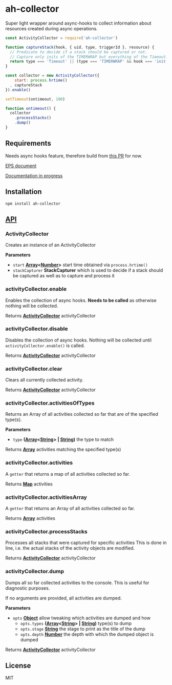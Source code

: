 # ah-collector

Super light wrapper around async-hooks to collect information about resources created during async operations.

```js
const ActivityCollector = require('ah-collector')

function captureStack(hook, { uid, type, triggerId }, resource) {
  // Predicate to decide if a stack should be captured or not.
  // Capture only inits of the TIMERWRAP but everything of the Timeout.
  return type === 'Timeout' || (type === 'TIMERWRAP' && hook === 'init')
}

const collector = new ActivityCollector({
    start: process.hrtime()
  , captureStack
}).enable()

setTimeout(ontimeout, 100)

function ontimeout() {
  collector
    .processStacks()
    .dump()
}
```

## Requirements

Needs async hooks feature, therefore build from [this PR](https://github.com/nodejs/node/pull/8531) for now.

[EPS document](https://github.com/nodejs/node-eps/pull/18)

[Documentation in
progress](https://github.com/thlorenz/node/blob/trevnorris-async-wrap-eps-impl%2Bdocs/doc/api/async_hooks.md)

## Installation

    npm install ah-collector

## [API](https://thlorenz.github.io/ah-collector)

<!-- Generated by documentation.js. Update this documentation by updating the source code. -->

### ActivityCollector

Creates an instance of an ActivityCollector

**Parameters**

-   `start` **[Array](https://developer.mozilla.org/en-US/docs/Web/JavaScript/Reference/Global_Objects/Array)&lt;[Number](https://developer.mozilla.org/en-US/docs/Web/JavaScript/Reference/Global_Objects/Number)>** start time obtained via `process.hrtime()`
-   `stackCapturer` **StackCapturer** which is used to decide if a stack should be captured as well as to capture and process it

### activityCollector.enable

Enables the collection of async hooks.
**Needs to be called** as otherwise nothing will be collected.

Returns **[ActivityCollector](#activitycollector)** activityCollector

### activityCollector.disable

Disables the collection of async hooks.
Nothing will be collected until `activityCollector.enable()` is called.

Returns **[ActivityCollector](#activitycollector)** activityCollector

### activityCollector.clear

Clears all currently collected activity.

Returns **[ActivityCollector](#activitycollector)** activityCollector

### activityCollector.activitiesOfTypes

Returns an Array of all activities collected so far that are of the specified type(s).

**Parameters**

-   `type` **([Array](https://developer.mozilla.org/en-US/docs/Web/JavaScript/Reference/Global_Objects/Array)&lt;[String](https://developer.mozilla.org/en-US/docs/Web/JavaScript/Reference/Global_Objects/String)> | [String](https://developer.mozilla.org/en-US/docs/Web/JavaScript/Reference/Global_Objects/String))** the type to match

Returns **[Array](https://developer.mozilla.org/en-US/docs/Web/JavaScript/Reference/Global_Objects/Array)** activities matching the specified type(s)

### activityCollector.activities

A `getter` that returns a map of all activities collected so far.

Returns **[Map](https://developer.mozilla.org/en-US/docs/Web/JavaScript/Reference/Global_Objects/Map)** activities

### activityCollector.activitiesArray

A `getter` that returns an Array  of all activities collected so far.

Returns **[Array](https://developer.mozilla.org/en-US/docs/Web/JavaScript/Reference/Global_Objects/Array)** activities

### activityCollector.processStacks

Processes all stacks that were captured for specific activities
This is done in line, i.e. the actual stacks of the activity objects
are modified.

Returns **[ActivityCollector](#activitycollector)** activityCollector

### activityCollector.dump

Dumps all so far collected activities to the console.
This is useful for diagnostic purposes.

If no arguments are provided, all activities are dumped.

**Parameters**

-   `opts` **[Object](https://developer.mozilla.org/en-US/docs/Web/JavaScript/Reference/Global_Objects/Object)** allow tweaking which activities are dumped and how
    -   `opts.types` **([Array](https://developer.mozilla.org/en-US/docs/Web/JavaScript/Reference/Global_Objects/Array)&lt;[String](https://developer.mozilla.org/en-US/docs/Web/JavaScript/Reference/Global_Objects/String)> | [String](https://developer.mozilla.org/en-US/docs/Web/JavaScript/Reference/Global_Objects/String))** type(s) to dump
    -   `opts.stage` **[String](https://developer.mozilla.org/en-US/docs/Web/JavaScript/Reference/Global_Objects/String)** the stage to print as the title of the dump
    -   `opts.depth` **[Number](https://developer.mozilla.org/en-US/docs/Web/JavaScript/Reference/Global_Objects/Number)** the depth with which the dumped object is dumped

Returns **[ActivityCollector](#activitycollector)** activityCollector

## License

MIT

